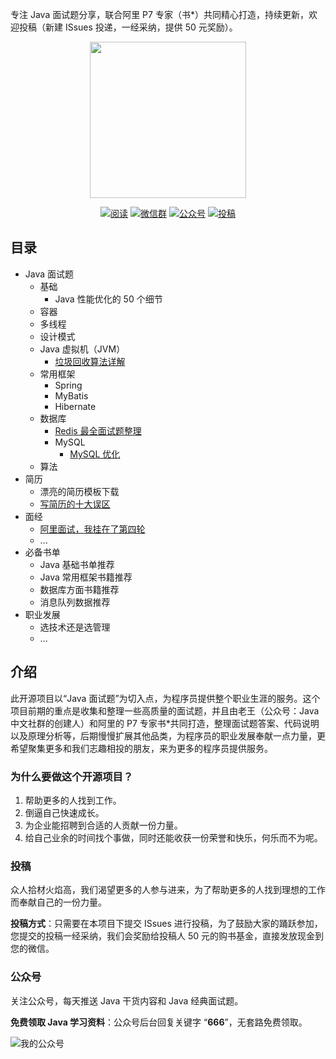 专注 Java 面试题分享，联合阿里 P7 专家（书*）共同精心打造，持续更新，欢迎投稿（新建 ISsues 投递，一经采纳，提供 50 元奖励）。

<p align="center">
<a href="https://github.com/vipstone/interview" target="_blank">
	<img height="250" src="http://icdn.apigo.cn/logo/Java 面试指南-logo.png" width="250"/>
</a>
</p>
<p align="center">
  <a href="#目录"><img src="http://icdn.apigo.cn/logo/java.svg" alt="阅读"></a>
  <a href="#联系我"><img src="http://icdn.apigo.cn/logo/read.svg" alt="微信群"></a>
  <a href="#公众号"><img src="http://icdn.apigo.cn/logo/wechat-3.svg" alt="公众号"></a>
  <a href="#投稿"><img src="http://icdn.apigo.cn/logo/contribute-red-2.svg" alt="投稿"></a>
</p>


## 目录

- Java  面试题
  - 基础
    - Java 性能优化的 50 个细节
  - 容器
  - 多线程
  - 设计模式
  - Java 虚拟机（JVM）
    - [垃圾回收算法详解](https://mp.weixin.qq.com/s/W6kW3Dsu1_Nry9p90ySJWg)
  - 常用框架
    - Spring
    - MyBatis
    - Hibernate
  - 数据库
    - [Redis 最全面试题整理](https://mp.weixin.qq.com/s/aARg4Oftin6uYewAWGCsww)
    - MySQL
      - [MySQL 优化](https://mp.weixin.qq.com/s/vVpe8kRqPqne4wKEPO-Tng)
  - 算法
- 简历
  - 漂亮的简历模板下载
  - [写简历的十大误区](https://mp.weixin.qq.com/s?__biz=MzU1NTkwODE4Mw==&mid=2247483930&idx=1&sn=13a2609e2fc3bfd95c7992eab7937964&chksm=fbcc6f22ccbbe634ad1de5a110063c5482f6e8a4f873c951958a79113571bf974c1c7f929344&token=594798794&lang=zh_CN#rd)
- 面经
  - [阿里面试，我挂在了第四轮](https://mp.weixin.qq.com/s/dYzc-ABwgWcv85oEkKjDRg)
  - ...
- 必备书单
  - Java 基础书单推荐
  - Java 常用框架书籍推荐
  - 数据库方面书籍推荐
  - 消息队列数据推荐
- 职业发展
  - 选技术还是选管理
  - ...

## 介绍

此开源项目以“Java 面试题”为切入点，为程序员提供整个职业生涯的服务。这个项目前期的重点是收集和整理一些高质量的面试题，并且由老王（公众号：Java中文社群的创建人）和阿里的 P7 专家书*共同打造，整理面试题答案、代码说明以及原理分析等，后期慢慢扩展其他品类，为程序员的职业发展奉献一点力量，更希望聚集更多和我们志趣相投的朋友，来为更多的程序员提供服务。

### 为什么要做这个开源项目？

1. 帮助更多的人找到工作。
2. 倒逼自己快速成长。
3. 为企业能招聘到合适的人贡献一份力量。
4. 给自己业余的时间找个事做，同时还能收获一份荣誉和快乐，何乐而不为呢。

### 投稿

众人拾材火焰高，我们渴望更多的人参与进来，为了帮助更多的人找到理想的工作而奉献自己的一份力量。

**投稿方式**：只需要在本项目下提交 ISsues 进行投稿，为了鼓励大家的踊跃参加，您提交的投稿一经采纳，我们会奖励给投稿人 50 元的购书基金，直接发放现金到您的微信。

### 公众号

关注公众号，每天推送 Java 干货内容和 Java 经典面试题。

**免费领取 Java 学习资料**：公众号后台回复关键字 “**666**”，无套路免费领取。 

![我的公众号](http://icdn.apigo.cn/logo/javacn666-8.jpg)
